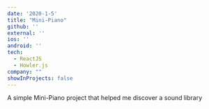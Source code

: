 ```yaml
---
date: '2020-1-5'
title: "Mini-Piano"
github: ''
external: ''
ios: ''
android: ''
tech:
  - ReactJS
  - Howler.js
company: ""
showInProjects: false
---
```


A simple Mini-Piano project that helped me discover a sound library